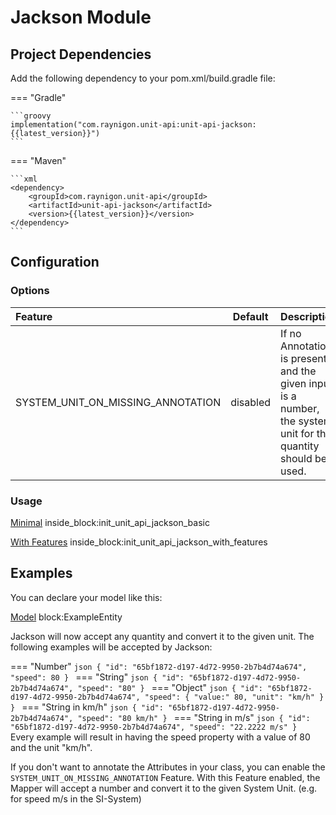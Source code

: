 # Jackson Module

## Project Dependencies

Add the following dependency to your pom.xml/build.gradle file:

=== "Gradle"

    ```groovy
    implementation("com.raynigon.unit-api:unit-api-jackson:{{latest_version}}")
    ```
=== "Maven"

    ```xml
    <dependency>
        <groupId>com.raynigon.unit-api</groupId>
        <artifactId>unit-api-jackson</artifactId>
        <version>{{latest_version}}</version>
    </dependency>
    ```

## Configuration

### Options
| Feature                           | Default     | Description |
| :-------------------------------- |:-----------:| :---------- |
| SYSTEM_UNIT_ON_MISSING_ANNOTATION |   disabled  | If no Annotation is present and the given input is a number, the system unit for this quantity should be used. |

### Usage

<!--codeinclude-->
[Minimal](../../unit-api-jackson/src/test/groovy/com/raynigon/unit/api/jackson/UnitApiModuleSpec.groovy) inside_block:init_unit_api_jackson_basic
<!--/codeinclude-->
<!--codeinclude-->
[With Features](../../unit-api-jackson/src/test/groovy/com/raynigon/unit/api/jackson/UnitApiModuleSpec.groovy) inside_block:init_unit_api_jackson_with_features
<!--/codeinclude-->


## Examples
You can declare your model like this:
<!--codeinclude-->
[Model](../../unit-api-jackson/src/test/groovy/com/raynigon/unit/api/jackson/helpers/ExampleEntity.groovy) block:ExampleEntity
<!--/codeinclude-->

Jackson will now accept any quantity and convert it to the given unit.
The following examples will be accepted by Jackson:

=== "Number"
    ```json
    {
        "id": "65bf1872-d197-4d72-9950-2b7b4d74a674",
        "speed": 80
    }
    ```
=== "String"
    ```json
    {
        "id": "65bf1872-d197-4d72-9950-2b7b4d74a674",
        "speed": "80"
    }
    ```
=== "Object"
    ```json
    {
        "id": "65bf1872-d197-4d72-9950-2b7b4d74a674",
        "speed": {
            "value:" 80,
            "unit": "km/h"
        }
    }
    ```
=== "String in km/h"
    ```json
    {
        "id": "65bf1872-d197-4d72-9950-2b7b4d74a674",
        "speed": "80 km/h"
    }
    ```
=== "String in m/s"
    ```json
    {
        "id": "65bf1872-d197-4d72-9950-2b7b4d74a674",
        "speed": "22.2222 m/s"
    }
    ```
Every example will result in having the speed property with a value of 80 and the unit "km/h".

If you don't want to annotate the Attributes in your class, you can enable the `SYSTEM_UNIT_ON_MISSING_ANNOTATION` Feature.
With this Feature enabled, the Mapper will accept a number and convert it to the given System Unit. (e.g. for speed m/s in the SI-System) 